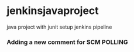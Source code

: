 # jenkinsjavaproject
java project with junit setup jenkins pipeline

### Adding a new comment for SCM POLLING